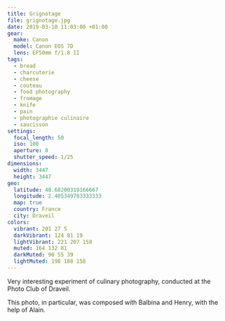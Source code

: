 ```yaml
---
title: Grignotage
file: grignotage.jpg
date: 2019-03-10 11:03:00 +01:00
gear:
  make: Canon
  model: Canon EOS 7D
  lens: EF50mm f/1.8 II
tags:
  - bread
  - charcuterie
  - cheese
  - couteau
  - food photography
  - fromage
  - knife
  - pain
  - photographie culinaire
  - saucisson
settings:
  focal_length: 50
  iso: 100
  aperture: 8
  shutter_speed: 1/25
dimensions:
  width: 3447
  height: 3447
geo:
  latitude: 48.68200319166667
  longitude: 2.405349703333333
  map: true
  country: France
  city: Draveil
colors:
  vibrant: 201 27 5
  darkVibrant: 124 81 19
  lightVibrant: 221 207 158
  muted: 164 132 81
  darkMuted: 90 55 39
  lightMuted: 198 188 158
---
```


Very interesting experiment of culinary photography, conducted at the Photo Club of Draveil.

This photo, in particular, was composed with Balbina and Henry, with the help of Alain.
